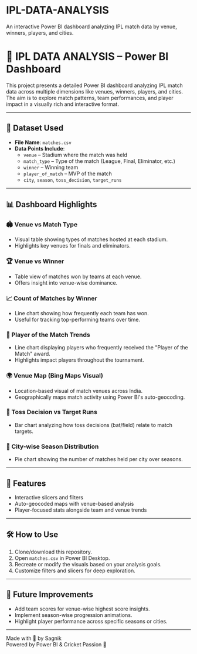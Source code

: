 # IPL-DATA-ANALYSIS
An interactive Power BI dashboard analyzing IPL match data by venue, winners, players, and cities.
# 🏏 IPL DATA ANALYSIS – Power BI Dashboard

This project presents a detailed Power BI dashboard analyzing IPL match data across multiple dimensions like venues, winners, players, and cities. The aim is to explore match patterns, team performances, and player impact in a visually rich and interactive format.

---

## 📁 Dataset Used

- **File Name**: `matches.csv`
- **Data Points Include**:
  - `venue` – Stadium where the match was held
  - `match_type` – Type of the match (League, Final, Eliminator, etc.)
  - `winner` – Winning team
  - `player_of_match` – MVP of the match
  - `city`, `season`, `toss_decision`, `target_runs`

---

## 📊 Dashboard Highlights

### 🏟 Venue vs Match Type
- Visual table showing types of matches hosted at each stadium.
- Highlights key venues for finals and eliminators.

### 🏆 Venue vs Winner
- Table view of matches won by teams at each venue.
- Offers insight into venue-wise dominance.

### 📈 Count of Matches by Winner
- Line chart showing how frequently each team has won.
- Useful for tracking top-performing teams over time.

### 👤 Player of the Match Trends
- Line chart displaying players who frequently received the "Player of the Match" award.
- Highlights impact players throughout the tournament.

### 🌍 Venue Map (Bing Maps Visual)
- Location-based visual of match venues across India.
- Geographically maps match activity using Power BI's auto-geocoding.

### 🎯 Toss Decision vs Target Runs
- Bar chart analyzing how toss decisions (bat/field) relate to match targets.

### 🥧 City-wise Season Distribution
- Pie chart showing the number of matches held per city over seasons.

---

## 📌 Features

- Interactive slicers and filters
- Auto-geocoded maps with venue-based analysis
- Player-focused stats alongside team and venue trends

---

## 🛠 How to Use

1. Clone/download this repository.
2. Open `matches.csv` in Power BI Desktop.
3. Recreate or modify the visuals based on your analysis goals.
4. Customize filters and slicers for deep exploration.

---

## 📍 Future Improvements

- Add team scores for venue-wise highest score insights.
- Implement season-wise progression animations.
- Highlight player performance across specific seasons or cities.

---

Made with 💙 by Sagnik  
Powered by Power BI & Cricket Passion 🏏
